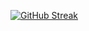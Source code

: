 [![GitHub Streak](https://github-readme-streak-stats.herokuapp.com?user=zipArk99&theme=cobalt&date_format=M%20j%5B%2C%20Y%5D)](https://git.io/streak-stats)
